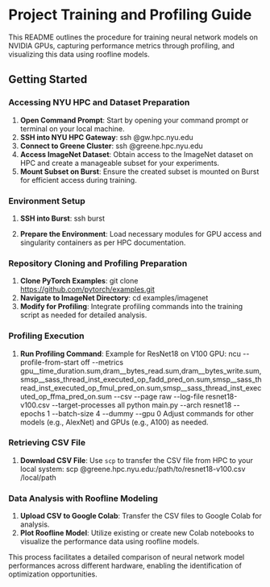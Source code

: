# Project Training and Profiling Guide

This README outlines the procedure for training neural network models on NVIDIA GPUs, capturing performance metrics through profiling, and visualizing this data using roofline models.

## Getting Started

### Accessing NYU HPC and Dataset Preparation

1. **Open Command Prompt**: Start by opening your command prompt or terminal on your local machine.
2. **SSH into NYU HPC Gateway**:
ssh <NetID>@gw.hpc.nyu.edu
3. **Connect to Greene Cluster**:
ssh <NetID>@greene.hpc.nyu.edu
4. **Access ImageNet Dataset**: Obtain access to the ImageNet dataset on HPC and create a manageable subset for your experiments.
5. **Mount Subset on Burst**: Ensure the created subset is mounted on Burst for efficient access during training.

### Environment Setup

1. **SSH into Burst**:
ssh burst

2. **Prepare the Environment**: Load necessary modules for GPU access and singularity containers as per HPC documentation.

### Repository Cloning and Profiling Preparation

1. **Clone PyTorch Examples**:
git clone https://github.com/pytorch/examples.git
2. **Navigate to ImageNet Directory**:
cd examples/imagenet
3. **Modify for Profiling**: Integrate profiling commands into the training script as needed for detailed analysis.

### Profiling Execution

1. **Run Profiling Command**: Example for ResNet18 on V100 GPU:
ncu --profile-from-start off --metrics gpu__time_duration.sum,dram__bytes_read.sum,dram__bytes_write.sum,smsp__sass_thread_inst_executed_op_fadd_pred_on.sum,smsp__sass_thread_inst_executed_op_fmul_pred_on.sum,smsp__sass_thread_inst_executed_op_ffma_pred_on.sum --csv --page raw --log-file resnet18-v100.csv --target-processes all python main.py --arch resnet18 --epochs 1 --batch-size 4 --dummy --gpu 0
Adjust commands for other models (e.g., AlexNet) and GPUs (e.g., A100) as needed.

### Retrieving CSV File

1. **Download CSV File**: Use `scp` to transfer the CSV file from HPC to your local system:
scp <NetID>@greene.hpc.nyu.edu:/path/to/resnet18-v100.csv /local/path

### Data Analysis with Roofline Modeling

1. **Upload CSV to Google Colab**: Transfer the CSV files to Google Colab for analysis.
2. **Plot Roofline Model**: Utilize existing or create new Colab notebooks to visualize the performance data using roofline models.

This process facilitates a detailed comparison of neural network model performances across different hardware, enabling the identification of optimization opportunities.
